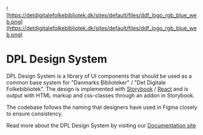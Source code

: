 <!-- markdownlint-disable-next-line first-line-h1 -->
![https://detdigitalefolkebibliotek.dk/sites/default/files/ddf_logo_rgb_blue_web.png](https://detdigitalefolkebibliotek.dk/sites/default/files/ddf_logo_rgb_blue_web.png)

# DPL Design System

DPL Design System is a library of UI components that should be used as a common
base system for "Danmarks Biblioteker" / "Det Digitale Folkebibliotek". The
design is implemented with
[Storybook](https://storybook.js.org/docs/react/get-started/introduction) /
[React](https://reactjs.org/) and is output with HTML markup and css-classes
through an addon in Storybook.

The codebase follows the naming that designers have used in Figma closely to
ensure consistency.

Read more about the DPL Design System by visiting our
[Documentation site](https://danskernesdigitalebibliotek.github.io/dpl-docs)
